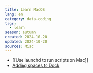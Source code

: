 ```yaml
---
title: Learn MacOS
lang: en
category: data-coding
tags:
  - learn
season: autumn
created: 2024-10-20
updated: 2024-10-20
sources: Misc
---
```


- [[Use launchd to run scripts on Mac]]
- [Adding spaces to Dock](https://chrispennington.blog/blog/add-spacer-in-macos-dock/)
